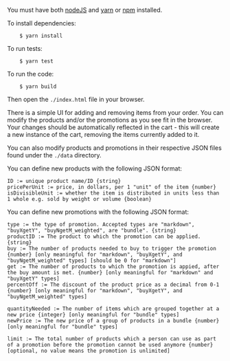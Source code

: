 You must have both [nodeJS](https://nodejs.org/en/download/package-manager/) and [yarn](https://yarnpkg.com/lang/en/docs/install) or [npm](https://www.npmjs.com/get-npm) installed.

To install dependencies:

```
    $ yarn install
```

To run tests:

```
    $ yarn test
```

To run the code:
```
    $ yarn build
```
Then open the `./index.html` file in your browser. 

There is a simple UI for adding and removing items from your order. You can modify the products and/or the promotions as you see fit in the browser. Your changes should be automatically reflected in the cart - this will create a new instance of the cart, removing the items currently added to it.

You can also modify products and promotions in their respective JSON files found under the `./data` directory.

You can define new products with the following JSON format:

```
ID := unique product name/ID {string}
pricePerUnit := price, in dollars, per 1 "unit" of the item {number}
isDivisibleUnit := whether the item is distributed in units less than 1 whole e.g. sold by weight or volume {boolean}
```

You can define new promotions with the following JSON format:

```
type := the type of promotion. Accepted types are "markdown", "buyXgetY", "buyNgetM_weighted", are "bundle". {string}
productID := The product to which the promotion can be applied. {string}
buy := The number of products needed to buy to trigger the promotion {number} [only meaningful for "markdown", "buyXgetY", and "buyNgetM_weighted" types] [should be 0 for "markdown"]
get := The number of products to which the promotion is appied, after the buy amount is met. {number} [only meaningful for "markdown" and "buyXgetY" types]
percentOff := The discount of the product price as a decimal from 0-1 {number} [only meaningful for "markdown", "buyXgetY", and "buyNgetM_weighted" types]

quantityNeeded := The number of items which are grouped together at a new price {integer} [only meaningful for "bundle" types]
newPrice := The new price of a group of products in a bundle {number} [only meaningful for "bundle" types]

limit := The total number of products which a person can use as part of a promotion before the promotion cannot be used anymore {number} [optional, no value means the promotion is unlimited]
```